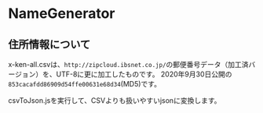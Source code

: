 # NameGenerator

## 住所情報について

x-ken-all.csvは、`http://zipcloud.ibsnet.co.jp/`の郵便番号データ（加工済バージョン）を、UTF-8に更に加工したものです。
2020年9月30日公開の`853cacafdd86909d54ffe00631e68d34`(MD5)です。

csvToJson.jsを実行して、CSVよりも扱いやすいjsonに変換します。
